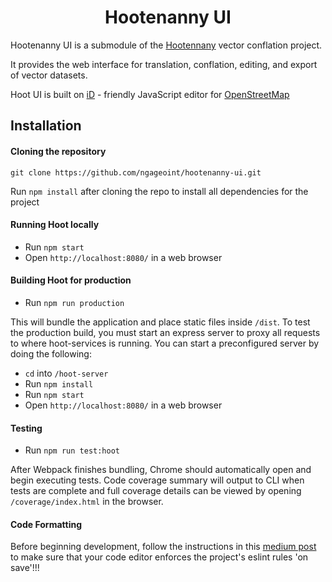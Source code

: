 <div align="center">
    <h1>Hootenanny UI</h1>
</div>

Hootenanny UI is a submodule of the [Hootennany](https://github.com/ngageoint/hootenanny) vector conflation project.

It provides the web interface for translation, conflation, editing, and export of vector datasets.

Hoot UI is built on [iD](https://github.com/openstreetmap/iD) - friendly JavaScript editor for [OpenStreetMap](http://www.openstreetmap.org/)




## Installation

#### Cloning the repository

```
git clone https://github.com/ngageoint/hootenanny-ui.git
```

Run `npm install` after cloning the repo to install all dependencies for the project

#### Running Hoot locally

- Run `npm start`
- Open `http://localhost:8080/` in a web browser

#### Building Hoot for production

-  Run `npm run production`

This will bundle the application and place static files inside `/dist`. To test the production build, you must start an express server to proxy all requests to where hoot-services is running. You can start a preconfigured server by doing the following:

- `cd` into `/hoot-server`
- Run `npm install`
- Run `npm start`
- Open `http://localhost:8080/` in a web browser

#### Testing

- Run `npm run test:hoot`

After Webpack finishes bundling, Chrome should automatically open and begin executing tests. Code coverage summary will output to CLI when tests are complete and full coverage details can be viewed by opening `/coverage/index.html` in the browser.

#### Code Formatting

Before beginning development, follow the instructions in this [medium post](https://medium.com/@netczuk/even-faster-code-formatting-using-eslint-22b80d061461) to make sure that your code editor enforces the project's eslint rules 'on save'!!!
